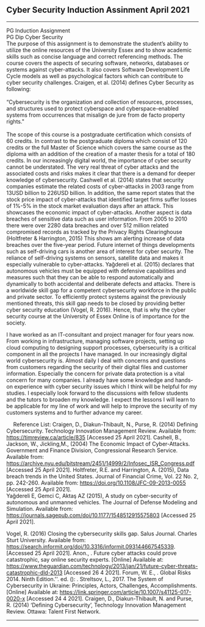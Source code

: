 ## Cyber Security Induction Assinment April 2021

---

PG Induction Assignment
 <br>PG Dip Cyber Security <br>
The purpose of this assignment is to demonstrate the student’s ability to utilize the online resources of the University Essex and to show academic skills such as concise language and correct referencing methods. The course covers the aspects of securing software, networks, databases or systems against cyber-attacks. It also covers Software Development Life Cycle models as well as psychological factors which can contribute to cyber security challenges. Craigen, et al. (2014) defines Cyber Security as following: <br> <br>
“Cybersecurity is the organization and collection of resources, processes, and structures used to protect cyberspace and cyberspace-enabled systems from occurrences that misalign de jure from de facto property rights." <br> <br>
The scope of this course is a postgraduate certification which consists of 60 credits. In contrast to the postgraduate diploma which consist of 120 credits or the full Master of Science which covers the same course as the diploma with an addition of the creation of a master thesis for a total of 180 credits.
In our increasingly digital world, the importance of cyber security cannot be understated. The very real threat of cyber attacks and the associated costs and risks makes it clear that there is a demand for deeper knowledge of cybersecurity. Cashwell et al. (2014) states that security companies estimate the related costs of cyber-attacks in 2003 range from 13USD billion to 226USD billion. In addition, the same report states that the stock price impact of cyber-attacks that identified target firms suffer losses of 1%-5% in the stock market evaluation days after an attack. This showcases the economic impact of cyber-attacks.
Another aspect is data breaches of sensitive data such as user information. From 2005 to 2010 there were over 2280 data breaches and over 512 million related compromised records as tracked by the Privacy Rights Clearinghouse (Holtfreter & Harrington, 2015) This shows am alerting increase of data breaches over the five-year period.
Future internet of things developments such as self-driving cars is another area of interest for cyber security. The reliance of self-driving systems on sensors, satellite data and makes it especially vulnerable to cyber-attacks. Yağdereli et al. (2015) declares that autonomous vehicles must be equipped with defensive capabilities and measures such that they can be able to respond automatically and dynamically to both accidental and deliberate defects and attacks.
There is a worldwide skill gap for a competent cybersecurity workforce in the public and private sector. To efficiently protect systems against the previously mentioned threats, this skill gap needs to be closed by providing better cyber security education (Vogel, R. 2016). Hence, that is why the cyber security course at the University of Essex Online is of importance for the society.

I have worked as an IT-consultant and project manager for four years now. From working in infrastructure, managing software projects, setting up cloud computing to designing support processes, cybersecurity is a critical component in all the projects I have managed. In our increasingly digital world cybersecurity is. Almost daily I deal with concerns and questions from customers regarding the security of their digital files and customer information. Especially the concern for private data protection is a vital concern for many companies. I already have some knowledge and hands-on experience with cyber security issues which I think will be helpful for my studies. I especially look forward to the discussions with fellow students and the tutors to broaden my knowledge. I expect the lessons I will learn to be applicable for my line of work and will help to improve the security of my customers systems and to further advance my career.


 
Reference List:
Craigen, D., Diakun-Thibault, N., Purse, R. (2014) Defining Cybersecurity. Technology Innovation Management Review. Available from: https://timreview.ca/article/835 [Accessed 25 April 2021].
Cashell, B., Jackson, W., Jickling,M., (2004) The Economic Impact of Cyber-Attacks. Government and Finance Division, Congressional Research Service. Available from: https://archive.nyu.edu/bitstream/2451/14999/2/Infosec_ISR_Congress.pdf [Accessed 25 April 2021].
Holtfreter, R.E. and Harrington, A. (2015), Data breach trends in the United States. Journal of Financial Crime, Vol. 22 No. 2, pp. 242-260. Available from: https://doi.org/10.1108/JFC-09-2013-0055 [Accessed 25 April 2021].  
Yağdereli E, Gemci C, Aktaş AZ (2015), A study on cyber-security of autonomous and unmanned vehicles. The Journal of Defense Modeling and Simulation. Available from: https://journals.sagepub.com/doi/10.1177/1548512915575803 [Accessed 25 April 2021].

Vogel, R. (2016) Closing the cybersecurity skills gap. Salus Journal. Charles Sturt University. Available from: https://search.informit.org/doi/10.3316/informit.093144667545339.
[Accessed 25 April 2021].
Anon., . Future cyber attacks could prove catastrophic, say online security experts. [Online] 
Available at: https://www.theguardian.com/technology/2013/jan/21/future-cyber-threats-catastrophic-dld-2013
[Accessed 26 4 2021].
Forum, W. E., . Global Risks 2014. Ninth Edition.''. ed. (): .
Streltsov, L., 2017. The System of Cybersecurity in Ukraine: Principles, Actors, Challenges, Accomplishments. [Online] 
Available at: https://link.springer.com/article/10.1007/s41125-017-0020-x
[Accessed 24 4 2021].
Craigen, D., Diakun-Thibault, N. and Purse, R. (2014) ‘Defining Cybersecurity’, Technology Innovation Management Review. Ottawa: Talent First Network.






---

